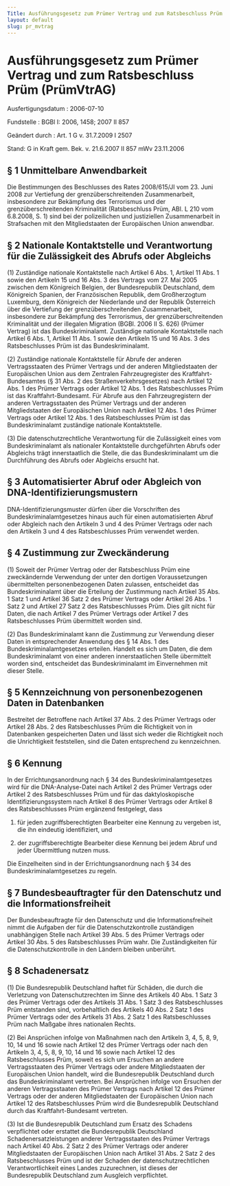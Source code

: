 ```yaml
---
Title: Ausführungsgesetz zum Prümer Vertrag und zum Ratsbeschluss Prüm
layout: default
slug: pr_mvtrag
---
```


# Ausführungsgesetz zum Prümer Vertrag und zum Ratsbeschluss Prüm (PrümVtrAG)

Ausfertigungsdatum
:   2006-07-10

Fundstelle
:   BGBl I: 2006, 1458; 2007 II 857

Geändert durch
:   Art. 1 G v. 31.7.2009 I 2507

Stand: G in Kraft gem. Bek. v. 21.6.2007 II 857 mWv 23.11.2006


## § 1 Unmittelbare Anwendbarkeit

Die Bestimmungen des Beschlusses des Rates 2008/615/JI vom 23. Juni
2008 zur Vertiefung der grenzüberschreitenden Zusammenarbeit,
insbesondere zur Bekämpfung des Terrorismus und der
grenzüberschreitenden Kriminalität (Ratsbeschluss Prüm, ABl. L 210 vom
6\.8.2008, S. 1) sind bei der polizeilichen und justiziellen
Zusammenarbeit in Strafsachen mit den Mitgliedstaaten der Europäischen
Union anwendbar.


## § 2 Nationale Kontaktstelle und Verantwortung für die Zulässigkeit des Abrufs oder Abgleichs

(1) Zuständige nationale Kontaktstelle nach Artikel 6 Abs. 1, Artikel
11 Abs. 1 sowie den Artikeln 15 und 16 Abs. 3 des Vertrags vom 27. Mai
2005 zwischen dem Königreich Belgien, der Bundesrepublik Deutschland,
dem Königreich Spanien, der Französischen Republik, dem Großherzogtum
Luxemburg, dem Königreich der Niederlande und der Republik Österreich
über die Vertiefung der grenzüberschreitenden Zusammenarbeit,
insbesondere zur Bekämpfung des Terrorismus, der grenzüberschreitenden
Kriminalität und der illegalen Migration (BGBl. 2006 II S. 626)
(Prümer Vertrag) ist das Bundeskriminalamt. Zuständige nationale
Kontaktstelle nach Artikel 6 Abs. 1, Artikel 11 Abs. 1 sowie den
Artikeln 15 und 16 Abs. 3 des Ratsbeschlusses Prüm ist das
Bundeskriminalamt.

(2) Zuständige nationale Kontaktstelle für Abrufe der anderen
Vertragsstaaten des Prümer Vertrags und der anderen Mitgliedstaaten
der Europäischen Union aus dem Zentralen Fahrzeugregister des
Kraftfahrt-Bundesamtes (§ 31 Abs. 2 des Straßenverkehrsgesetzes) nach
Artikel 12 Abs. 1 des Prümer Vertrags oder Artikel 12 Abs. 1 des
Ratsbeschlusses Prüm ist das Kraftfahrt-Bundesamt. Für Abrufe aus den
Fahrzeugregistern der anderen Vertragsstaaten des Prümer Vertrags und
der anderen Mitgliedstaaten der Europäischen Union nach Artikel 12
Abs. 1 des Prümer Vertrags oder Artikel 12 Abs. 1 des Ratsbeschlusses
Prüm ist das Bundeskriminalamt zuständige nationale Kontaktstelle.

(3) Die datenschutzrechtliche Verantwortung für die Zulässigkeit eines
vom Bundeskriminalamt als nationaler Kontaktstelle durchgeführten
Abrufs oder Abgleichs trägt innerstaatlich die Stelle, die das
Bundeskriminalamt um die Durchführung des Abrufs oder Abgleichs
ersucht hat.


## § 3 Automatisierter Abruf oder Abgleich von DNA-Identifizierungsmustern

DNA-Identifizierungsmuster dürfen über die Vorschriften des
Bundeskriminalamtgesetzes hinaus auch für einen automatisierten Abruf
oder Abgleich nach den Artikeln 3 und 4 des Prümer Vertrags oder nach
den Artikeln 3 und 4 des Ratsbeschlusses Prüm verwendet werden.


## § 4 Zustimmung zur Zweckänderung

(1) Soweit der Prümer Vertrag oder der Ratsbeschluss Prüm eine
zweckändernde Verwendung der unter den dortigen Voraussetzungen
übermittelten personenbezogenen Daten zulassen, entscheidet das
Bundeskriminalamt über die Erteilung der Zustimmung nach Artikel 35
Abs. 1 Satz 1 und Artikel 36 Satz 2 des Prümer Vertrags oder Artikel
26 Abs. 1 Satz 2 und Artikel 27 Satz 2 des Ratsbeschlusses Prüm. Dies
gilt nicht für Daten, die nach Artikel 7 des Prümer Vertrags oder
Artikel 7 des Ratsbeschlusses Prüm übermittelt worden sind.

(2) Das Bundeskriminalamt kann die Zustimmung zur Verwendung dieser
Daten in entsprechender Anwendung des § 14 Abs. 1 des
Bundeskriminalamtgesetzes erteilen. Handelt es sich um Daten, die dem
Bundeskriminalamt von einer anderen innerstaatlichen Stelle
übermittelt worden sind, entscheidet das Bundeskriminalamt im
Einvernehmen mit dieser Stelle.


## § 5 Kennzeichnung von personenbezogenen Daten in Datenbanken

Bestreitet der Betroffene nach Artikel 37 Abs. 2 des Prümer Vertrags
oder Artikel 28 Abs. 2 des Ratsbeschlusses Prüm die Richtigkeit von in
Datenbanken gespeicherten Daten und lässt sich weder die Richtigkeit
noch die Unrichtigkeit feststellen, sind die Daten entsprechend zu
kennzeichnen.


## § 6 Kennung

In der Errichtungsanordnung nach § 34 des Bundeskriminalamtgesetzes
wird für die DNA-Analyse-Datei nach Artikel 2 des Prümer Vertrags oder
Artikel 2 des Ratsbeschlusses Prüm und für das daktyloskopische
Identifizierungssystem nach Artikel 8 des Prümer Vertrags oder Artikel
8 des Ratsbeschlusses Prüm ergänzend festgelegt, dass

1.  für jeden zugriffsberechtigten Bearbeiter eine Kennung zu vergeben
    ist, die ihn eindeutig identifiziert, und


2.  der zugriffsberechtigte Bearbeiter diese Kennung bei jedem Abruf und
    jeder Übermittlung nutzen muss.



Die Einzelheiten sind in der Errichtungsanordnung nach § 34 des
Bundeskriminalamtgesetzes zu regeln.


## § 7 Bundesbeauftragter für den Datenschutz und die Informationsfreiheit

Der Bundesbeauftragte für den Datenschutz und die Informationsfreiheit
nimmt die Aufgaben der für die Datenschutzkontrolle zuständigen
unabhängigen Stelle nach Artikel 39 Abs. 5 des Prümer Vertrags oder
Artikel 30 Abs. 5 des Ratsbeschlusses Prüm wahr. Die Zuständigkeiten
für die Datenschutzkontrolle in den Ländern bleiben unberührt.


## § 8 Schadenersatz

(1) Die Bundesrepublik Deutschland haftet für Schäden, die durch die
Verletzung von Datenschutzrechten im Sinne des Artikels 40 Abs. 1 Satz
3 des Prümer Vertrags oder des Artikels 31 Abs. 1 Satz 3 des
Ratsbeschlusses Prüm entstanden sind, vorbehaltlich des Artikels 40
Abs. 2 Satz 1 des Prümer Vertrags oder des Artikels 31 Abs. 2 Satz 1
des Ratsbeschlusses Prüm nach Maßgabe ihres nationalen Rechts.

(2) Bei Ansprüchen infolge von Maßnahmen nach den Artikeln 3, 4, 5, 8,
9, 10, 14 und 16 sowie nach Artikel 12 des Prümer Vertrags oder nach
den Artikeln 3, 4, 5, 8, 9, 10, 14 und 16 sowie nach Artikel 12 des
Ratsbeschlusses Prüm, soweit es sich um Ersuchen an andere
Vertragsstaaten des Prümer Vertrags oder andere Mitgliedstaaten der
Europäischen Union handelt, wird die Bundesrepublik Deutschland durch
das Bundeskriminalamt vertreten. Bei Ansprüchen infolge von Ersuchen
der anderen Vertragsstaaten des Prümer Vertrags nach Artikel 12 des
Prümer Vertrags oder der anderen Mitgliedstaaten der Europäischen
Union nach Artikel 12 des Ratsbeschlusses Prüm wird die Bundesrepublik
Deutschland durch das Kraftfahrt-Bundesamt vertreten.

(3) Ist die Bundesrepublik Deutschland zum Ersatz des Schadens
verpflichtet oder erstattet die Bundesrepublik Deutschland
Schadenersatzleistungen anderer Vertragsstaaten des Prümer Vertrags
nach Artikel 40 Abs. 2 Satz 2 des Prümer Vertrags oder anderer
Mitgliedstaaten der Europäischen Union nach Artikel 31 Abs. 2 Satz 2
des Ratsbeschlusses Prüm und ist der Schaden der
datenschutzrechtlichen Verantwortlichkeit eines Landes zuzurechnen,
ist dieses der Bundesrepublik Deutschland zum Ausgleich verpflichtet.

